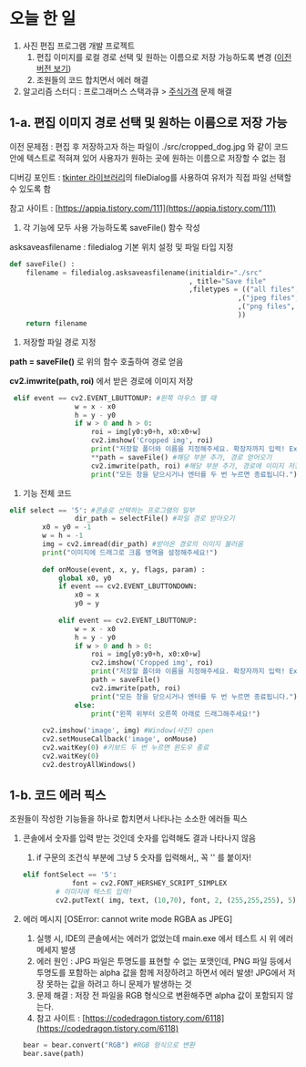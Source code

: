 # 오늘 한 일

1. 사진 편집 프로그램 개발 프로젝트
    1. 편집 이미지를 로컬 경로 선택 및 원하는 이름으로 저장 가능하도록 변경 ([이전 버전 보기](https://www.notion.so/7-16-3-9f5c470983014749959ec58a408805c3))
    2. 조원들의 코드 합치면서 에러 해결
2. 알고리즘 스터디 : 프로그래머스 스택과큐 > [주식가격](https://www.notion.so/jhshin29/Q-eaf54cbfd4624f45a6350a1093e7f4a4) 문제 해결

## 1-a. 편집 이미지 경로 선택 및 원하는 이름으로 저장 가능

이전 문제점 : 편집 후 저장하고자 하는 파일이 ./src/cropped_dog.jpg 와 같이 코드 안에 텍스트로 적혀져 있어 사용자가 원하는 곳에 원하는 이름으로 저장할 수 없는 점

디버깅 포인트 : [tkinter 라이브러리](http://pythonstudy.xyz/python/article/120-Tkinter-%EC%86%8C%EA%B0%9C)의 fileDialog를 사용하여 유저가 직접 파일 선택할 수 있도록 함

참고 사이트 : [https://appia.tistory.com/111](https://appia.tistory.com/111)

1. 각 기능에 모두 사용 가능하도록 saveFile() 함수 작성

asksaveasfilename : filedialog 기본 위치 설정 및 파일 타입 지정

```python
def saveFile() :
    filename = filedialog.asksaveasfilename(initialdir="./src"
                                            , title="Save file"
                                            ,filetypes = (("all files","*.*")
                                                        ,("jpeg files","*.jpg") 
                                                        ,("png files", "*.png")
                                                        ))
    return filename
```

1. 저장할 파일 경로 지정

**path = saveFile()** 로 위의 함수 호출하여 경로 얻음

**cv2.imwrite(path, roi)** 에서 받은 경로에 이미지 저장

```python
 elif event == cv2.EVENT_LBUTTONUP: #왼쪽 마우스 뗄 때
                w = x - x0
                h = y - y0
                if w > 0 and h > 0:
                    roi = img[y0:y0+h, x0:x0+w]
                    cv2.imshow('Cropped img', roi)
                    print("저장할 폴더와 이름을 지정해주세요. 확장자까지 입력! Ex) dog.jpg")
                    **path = saveFile() #해당 부분 추가, 경로 얻어오기
                    cv2.imwrite(path, roi) #해당 부분 추가, 경로에 이미지 저장**
                    print("모든 창을 닫으시거나 엔터를 두 번 누르면 종료됩니다.")
```

1. 기능 전체 코드

```python
elif select == '5': #콘솔로 선택하는 프로그램의 일부
				dir_path = selectFile() #파일 경로 받아오기
        x0 = y0 = -1
        w = h = -1
        img = cv2.imread(dir_path) #받아온 경로의 이미지 불러옴
        print("이미지에 드래그로 크롭 영역을 설정해주세요!")
        
        def onMouse(event, x, y, flags, param) :
            global x0, y0            
            if event == cv2.EVENT_LBUTTONDOWN:
                x0 = x
                y0 = y
            
            elif event == cv2.EVENT_LBUTTONUP:
                w = x - x0
                h = y - y0
                if w > 0 and h > 0:
                    roi = img[y0:y0+h, x0:x0+w]
                    cv2.imshow('Cropped img', roi)
                    print("저장할 폴더와 이름을 지정해주세요. 확장자까지 입력! Ex) dog.jpg")
                    path = saveFile()
                    cv2.imwrite(path, roi)
                    print("모든 창을 닫으시거나 엔터를 두 번 누르면 종료됩니다.")
                else:
                    print("왼쪽 위부터 오른쪽 아래로 드래그해주세요!")
        
        cv2.imshow('image', img) #Window(사진) open
        cv2.setMouseCallback('image', onMouse) 
        cv2.waitKey(0) #키보드 두 번 누르면 윈도우 종료 
        cv2.waitKey(0)
        cv2.destroyAllWindows()
```

## 1-b. 코드 에러 픽스

조원들이 작성한 기능들을 하나로 합치면서 나타나는 소소한 에러들 픽스

1. 콘솔에서 숫자를 입력 받는 것인데 숫자를 입력해도 결과 나타나지 않음
    1. if 구문의 조건식 부분에 그냥 5 숫자를 입력해서,, 꼭 '' 를 붙이자!

    ```python
    elif fontSelect == '5':
                font = cv2.FONT_HERSHEY_SCRIPT_SIMPLEX
            # 이미지에 텍스트 입력!
            cv2.putText( img, text, (10,70), font, 2, (255,255,255), 5)
    ```

1. 에러 메시지 [OSError: cannot write mode RGBA as JPEG]
    1. 실행 시, IDE의 콘솔에서는 에러가 없었는데 main.exe 에서 테스트 시 위 에러 메세지 발생
    2. 에러 원인 : JPG 파일은 투명도를 표현할 수 없는 포맷인데, PNG 파일 등에서 투명도를 포함하는 alpha 값을 함께 저장하려고 하면서 에러 발생! JPG에서 저장 못하는 값을 하려고 하니 문제가 발생하는 것
    3. 문제 해결 : 저장 전 파일을 RGB 형식으로 변환해주면 alpha 값이 포함되지 않는다.
    4. 참고 사이트 : [https://codedragon.tistory.com/6118](https://codedragon.tistory.com/6118)

    ```python
    bear = bear.convert("RGB") #RGB 형식으로 변환
    bear.save(path)
    ```
